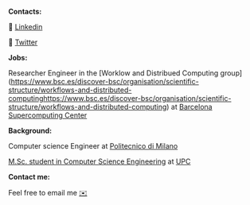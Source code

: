 **Contacts:**

🔗 [Linkedin](https://www.linkedin.com/in/riccardocecco/) 

🔗 [Twitter](https://twitter.com/CeccoRiccardo) 


**Jobs:**

Researcher Engineer in the [Worklow and Distribued Computing group] (https://www.bsc.es/discover-bsc/organisation/scientific-structure/workflows-and-distributed-computinghttps://www.bsc.es/discover-bsc/organisation/scientific-structure/workflows-and-distributed-computing) at [Barcelona Supercomputing Center](https://www.bsc.es/) 

**Background:**

Computer science Engineer at [Politecnico di Milano](https://www.polimi.it/)

[M.Sc. student in Computer Science Engineering](https://www.fib.upc.edu/en/studies/masters/master-innovation-and-research-informatics/curriculum/specializations/computer-networks-and-distributed-systems)   at [UPC](https://www.upc.edu/en)




**Contact me:**

Feel free to email me [✉️](mailto:ceccoriccardo1997@gmail.com)
